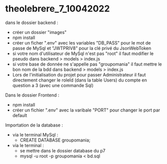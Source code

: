 ﻿# theolebrere_7_10042022
dans le dossier backend :
- créer un dossier "images"
- npm install
- créer un ficher ".env" avec les variables "DB_PASS" pour le mot de passe de MySql et "JWTPRIV8" pour la clé privé du JsonWebToken
- si votre nom d'utilisateur de MySql n'est pas "root" il faut modifier le pseudo dans backend > models > index.js
- si votre base de donnée ne s'appelle pas "groupomania" il faut mettre le bon nom de la bdd dans backend > models > index.js
- Lors de l'initialisation du projet pour passer Administrateur il faut directement changer le roleId (dans la table Users) du compte en question a 3 (avec une commande Sql)

Dans le dossier Frontend : 
- npm install
- créer un fichier ".env" avec la varibale "PORT" pour changer le port par default

Importation de la database :
- via le terminal MySql : 
    - CREATE DATABASE groupomania;
- via le terminal :
    - se mettre dans le dossier database du p7
    - mysql -u root -p groupomania < bd.sql